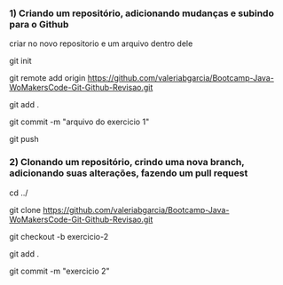 ### 1) Criando um repositório, adicionando mudanças e subindo para o Github

criar no novo repositorio e um arquivo dentro dele

git init

git remote add origin https://github.com/valeriabgarcia/Bootcamp-Java-WoMakersCode-Git-Github-Revisao.git

git add .

git commit -m "arquivo do exercicio 1"

git push

### 2) Clonando um repositório, crindo uma nova branch, adicionando suas alterações, fazendo um pull request 

cd ../

git clone https://github.com/valeriabgarcia/Bootcamp-Java-WoMakersCode-Git-Github-Revisao.git

git checkout -b exercicio-2

git add .

git commit -m "exercicio 2"
